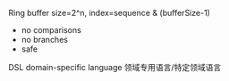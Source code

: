 
Ring buffer size=2^n, index=sequence & (bufferSize-1)
* no comparisons
* no branches
* safe

DSL domain-specific language 领域专用语言/特定领域语言